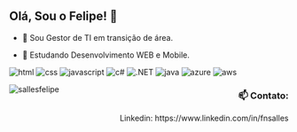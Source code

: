 ## Olá, Sou o Felipe! 👋

- 🔭 Sou Gestor de TI em transição de área.

- 🌱 Estudando Desenvolvimento WEB e Mobile. 

![html](https://img.shields.io/badge/HTML5-E34F26?style=for-the-badge&logo=html5&logoColor=white)
![css](https://img.shields.io/badge/CSS3-1572B6?style=for-the-badge&logo=css3&logoColor=white)
![javascript](https://img.shields.io/badge/JavaScript-323330?style=for-the-badge&logo=javascript&logoColor=F7DF1E)
![c#](https://img.shields.io/badge/C%23-239120?style=for-the-badge&logo=c-sharp&logoColor=white)
![.NET](https://img.shields.io/badge/.NET-5C2D91?style=for-the-badge&logo=.net&logoColor=white)
![java](https://img.shields.io/badge/Java-ED8B00?style=for-the-badge&logo=java&logoColor=white)
![azure](https://img.shields.io/badge/Microsoft_Azure-0089D6?style=for-the-badge&logo=microsoft-azure&logoColor=white)
![aws](https://img.shields.io/badge/Amazon_AWS-232F3E?style=for-the-badge&logo=amazon-aws&logoColor=white)

<p><img align="left" src="https://github-readme-stats.vercel.app/api/top-langs?username=sallesfelipe&show_icons=true&locale=en&layout=compact" alt="sallesfelipe" /></p>


### <p style="text-align: right;">📫 Contato: </p>
  
<p style="text-align: right;">Linkedin: https://www.linkedin.com/in/fnsalles</p>
